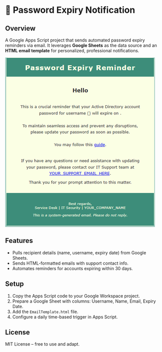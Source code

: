 # 🔐 Password Expiry Notification

## Overview
A Google Apps Script project that sends automated password expiry reminders via email. It leverages **Google Sheets** as the data source and an **HTML email template** for personalized, professional notifications.

![Password Expiry Notification Preview](https://github.com/nathanielolejr/Password-Expiry-Notification/blob/main/password%20notification.png?raw=true)

## Features
- Pulls recipient details (name, username, expiry date) from Google Sheets.  
- Sends HTML-formatted emails with support contact info.  
- Automates reminders for accounts expiring within 30 days.  

## Setup
1. Copy the Apps Script code to your Google Workspace project.  
2. Prepare a Google Sheet with columns: Username, Name, Email, Expiry Date.  
3. Add the `EmailTemplate.html` file.  
4. Configure a daily time-based trigger in Apps Script.  

## License
MIT License – free to use and adapt.
